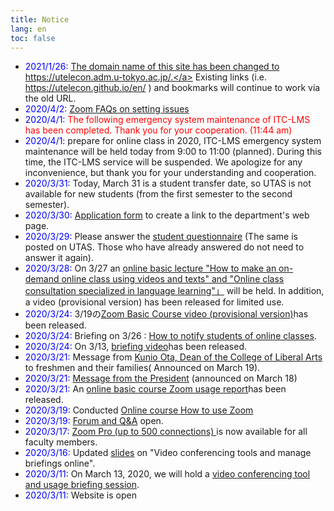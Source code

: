 ```yaml
---
title: Notice
lang: en
toc: false
---
```


* <span style="color:blue;">2021/1/26:</span> <a href="/notice/20210126-domain-change">The domain name of this site has been changed to https://utelecon.adm.u-tokyo.ac.jp/.</a> Existing links (i.e. https://utelecon.github.io/en/ ) and bookmarks will continue to work via the old URL. 
* <span style="color:blue;">2020/4/2:</span> <a href="/zoom/setting_issues">Zoom FAQs on setting issues</a>
* <span style="color:blue;">2020/4/1:</span> <font color="red">The following emergency system maintenance of ITC-LMS has been completed. Thank you for your cooperation. (11:44 am)</font>
* <span style="color:blue;">2020/4/1:</span> prepare for online class in 2020, ITC-LMS emergency system maintenance will be held today from 9:00 to 11:00 (planned). During this time, the ITC-LMS service will be suspended. We apologize for any inconvenience, but thank you for your understanding and cooperation.
* <span style="color:blue;">2020/3/31:</span> Today, March 31 is a student transfer date, so UTAS is not available for new students (from the first semester to the second semester).
* <span style="color:blue;">2020/3/30:</span> <a href="https://tinyurl.com/vjfuxs3" target="_blank">Application form</a> to create a link to the department's web page.
* <span style="color:blue;">2020/3/29:</span> Please answer the <a href="/questionnaire/">student questionnaire</a> (The same is posted on UTAS. Those who have already answered do not need to answer it again).
* <span style="color:blue;">2020/3/28:</span> On 3/27 an [online basic lecture "How to make an on-demand online class using videos and texts" and "Online class consultation specialized in language learning"」](/events/2020-03-27/) will be held. In addition, a video (provisional version) has been released for limited use.
* <span style="color:blue;">2020/3/24:</span> 3/19の<a href="/events/2020-03-19/" target="_blank">Zoom Basic Course video (provisional version)</a>has been released.
* <span style="color:blue;">2020/3/24:</span> Briefing on 3/26 : [ How to notify students of online classes](/events/2020-03-26/).
* <span style="color:blue;">2020/3/24:</span> On 3/13, <a href="/events/2020-03-13/" target="_blank">briefing video</a>has been released.
* <span style="color:blue;">2020/3/21:</span> Message from <a href="http://www.c.u-tokyo.ac.jp/zenki/newstudentsandfamilies.pdf" target="_blank">Kunio Ota, Dean of the College of Liberal Arts </a> to freshmen and their families( Announced on March 19).
* <span style="color:blue;">2020/3/21:</span> <a href="https://www.u-tokyo.ac.jp/ja/about/president/COVID-19-message.html" target="_blank">Message from the President</a> (announced on March 18)
* <span style="color:blue;">2020/3/21:</span> An [online basic course Zoom usage report](/en/events/2020-03-19/report)has been released.  
* <span style="color:blue;">2020/3/19:</span> Conducted [Online course How to use Zoom](/en/events/2020-03-19/)
* <span style="color:blue;">2020/3/19:</span> [Forum and Q&A](/en/forums/) open.
* <span style="color:blue;">2020/3/17:</span> <a href="/zoom/">Zoom Pro (up to 500 connections) </a> is now available for all faculty members.
* <span style="color:blue;">2020/3/16:</span> Updated <a href="/events/2020-03-13/online_lecture.pdf">slides</a> on "Video conferencing tools and manage briefings online".
* <span style="color:blue;">2020/3/11:</span> On March 13, 2020, we will hold a [video conferencing tool and usage briefing session](/notice/2020-03-13).
* <span style="color:blue;">2020/3/11:</span> Website is open